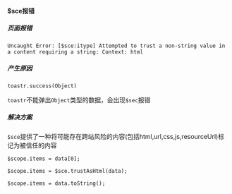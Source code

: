 #### $sce报错

 ##### 页面报错

 ```
 Uncaught Error: [$sce:itype] Attempted to trust a non-string value in a content requiring a string: Context: html
 ```

##### 产生原因

`toastr.success(Object)`

`toastr`不能弹出`Object`类型的数据，会出现`$sec`报错


##### 解决方案
 
 `$sce`提供了一种将可能存在跨站风险的内容(包括html,url,css,js,resourceUrl)标记为被信任的内容

 ```
 $scope.items = data[0];
 ```
 
```
$scope.items = $sce.trustAsHtml(data);
```

```
$scope.items = data.toString();
```